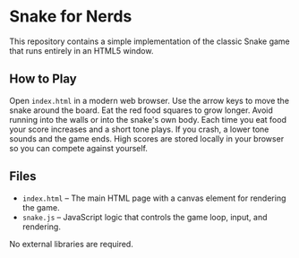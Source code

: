 # Snake for Nerds

This repository contains a simple implementation of the classic Snake game that runs entirely in an HTML5 window.

## How to Play

Open `index.html` in a modern web browser. Use the arrow keys to move the snake around the board. Eat the red food squares to grow longer. Avoid running into the walls or into the snake's own body. Each time you eat food your score increases and a short tone plays. If you crash, a lower tone sounds and the game ends. High scores are stored locally in your browser so you can compete against yourself.

## Files

- `index.html` – The main HTML page with a canvas element for rendering the game.
- `snake.js` – JavaScript logic that controls the game loop, input, and rendering.

No external libraries are required.

